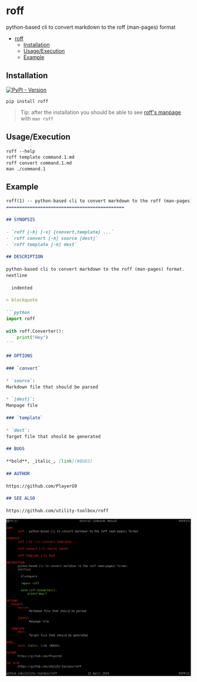 # roff
python-based cli to convert markdown to the roff (man-pages) format

<!-- TOC -->
* [roff](#roff)
  * [Installation](#installation)
  * [Usage/Execution](#usageexecution)
  * [Example](#example)
<!-- TOC -->

## Installation

[![PyPI - Version](https://img.shields.io/pypi/v/roff)
](https://pypi.org/project/roff/)

```shell
pip install roff
```

> Tip: after the installation you should be able to see [roff's manpage](https://github.com/utility-toolbox/roff/blob/main/docs/roff.1.md) with `man roff` 

## Usage/Execution

```shell
roff --help
roff template command.1.md
roff convert command.1.md
man ./command.1
```

## Example

````markdown
roff(1) -- python-based cli to convert markdown to the roff (man-pages) format
=============================================

## SYNOPSIS

- `roff [-h] [-v] {convert,template} ...`
- `roff convert [-h] source [dest]`
- `roff template [-h] dest`

## DESCRIPTION

python-based cli to convert markdown to the roff (man-pages) format.  
nextline

  indented

> blockquote

```python
import roff

with roff.Converter():
    print("Hey")
```

## OPTIONS

### `convert`

* `source`:
Markdown file that should be parsed

* `[dest]`:
Manpage file

### `template`

* `dest`:
Target file that should be generated

## BUGS

**bold**, _italic_, [link](#BUGS)

## AUTHOR

https://github.com/PlayerG9

## SEE ALSO

https://github.com/utility-toolbox/roff
````

![example-manpage](https://github.com/utility-toolbox/roff/blob/main/README.assets/example-manpage.png?raw=true)
